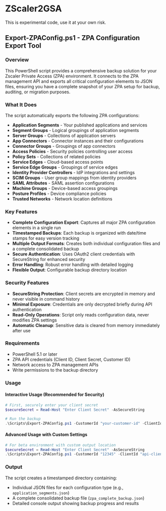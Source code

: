 # ZScaler2GSA

This is experimental code, use it at your own risk.

## Export-ZPAConfig.ps1 - ZPA Configuration Export Tool

### Overview

This PowerShell script provides a comprehensive backup solution for your Zscaler Private Access (ZPA) environment. It connects to the ZPA management API and exports all critical configuration elements to JSON files, ensuring you have a complete snapshot of your ZPA setup for backup, auditing, or migration purposes.

### What It Does

The script automatically exports the following ZPA configurations:

- **Application Segments** - Your published applications and services
- **Segment Groups** - Logical groupings of application segments
- **Server Groups** - Collections of application servers
- **App Connectors** - Connector instances and their configurations
- **Connector Groups** - Groupings of app connectors
- **Access Policies** - Security policies controlling user access
- **Policy Sets** - Collections of related policies
- **Service Edges** - Cloud-based access points
- **Service Edge Groups** - Groupings of service edges
- **Identity Provider Controllers** - IdP integrations and settings
- **SCIM Groups** - User group mappings from identity providers
- **SAML Attributes** - SAML assertion configurations
- **Machine Groups** - Device-based access groupings
- **Posture Profiles** - Device compliance policies
- **Trusted Networks** - Network location definitions

### Key Features

- **Complete Configuration Export**: Captures all major ZPA configuration elements in a single run
- **Timestamped Backups**: Each backup is organized with date/time stamps for easy version tracking
- **Multiple Output Formats**: Creates both individual configuration files and a complete consolidated backup
- **Secure Authentication**: Uses OAuth2 client credentials with SecureString for enhanced security
- **Error Handling**: Robust error handling with detailed logging
- **Flexible Output**: Configurable backup directory location

### Security Features

- **SecureString Protection**: Client secrets are encrypted in memory and never visible in command history
- **Minimal Exposure**: Credentials are only decrypted briefly during API authentication
- **Read-Only Operations**: Script only reads configuration data, never modifies ZPA settings
- **Automatic Cleanup**: Sensitive data is cleared from memory immediately after use

### Requirements

- PowerShell 5.1 or later
- ZPA API credentials (Client ID, Client Secret, Customer ID)
- Network access to ZPA management APIs
- Write permissions to the backup directory

### Usage

#### Interactive Usage (Recommended for Security)

```powershell
# First, securely enter your client secret
$secureSecret = Read-Host "Enter Client Secret" -AsSecureString

# Run the backup
.\Scripts\Export-ZPAConfig.ps1 -CustomerId "your-customer-id" -ClientId "your-client-id" -ClientSecret $secureSecret
```

#### Advanced Usage with Custom Settings

```powershell
# For beta environment with custom output location
$secureSecret = Read-Host "Enter Client Secret" -AsSecureString
.\Scripts\Export-ZPAConfig.ps1 -CustomerId "12345" -ClientId "api-client" -ClientSecret $secureSecret -BaseUrl "https://config.zpabeta.net" -OutputDirectory "C:\ZPA-Backups"
```

### Output

The script creates a timestamped directory containing:

- Individual JSON files for each configuration type (e.g., `application_segments.json`)
- A complete consolidated backup file (`zpa_complete_backup.json`)
- Detailed console output showing backup progress and results
